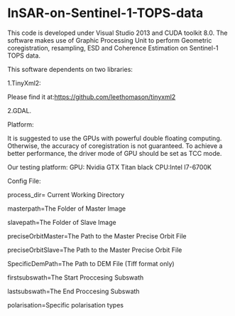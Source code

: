 # InSAR-on-Sentinel-1-TOPS-data
This code is developed under Visual Studio 2013 and CUDA toolkit 8.0.
The software makes use of Graphic Processing Unit to perform Geometric coregistration, resampling, ESD and Coherence Estimation on Sentinel-1 TOPS data.

This software dependents on two libraries:

1.TinyXml2:

Please find it at:https://github.com/leethomason/tinyxml2

2.GDAL.


Platform:

It is suggested to use the GPUs with powerful double floating computing.
Otherwise, the accuracy of coregistration is not guaranteed. 
To achieve a better performance, the driver mode of GPU should be set as TCC mode. 


Our testing platform:
GPU: Nvidia GTX Titan black  CPU:Intel I7-6700K


Config File:

process_dir= Current Working Directory

masterpath=The Folder of Master Image

slavepath=The Folder of Slave Image

preciseOrbitMaster=The Path to the Master Precise Orbit File

preciseOrbitSlave=The Path to the Master Precise Orbit File

SpecificDemPath=The Path to DEM File (Tiff format only)

firstsubswath=The Start Proccesing Subswath

lastsubswath=The End Proccesing Subswath

polarisation=Specific polarisation types

